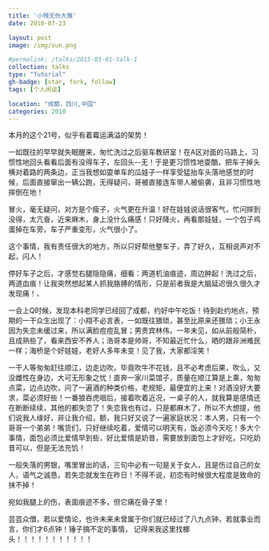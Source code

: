 ```yaml
---
title: '小残无伤大雅'
date: 2010-07-23

layout: post
image: /img/sun.png

#permalink: /talks/2015-03-01-talk-1
collection: talks
type: "Tutorial"
gh-badge: [star, fork, follow]
tags: [个人闲谈]

location: "成都，四川,中国"
categories: 2010
---
```


本月的这个21号，似乎有着霉运满溢的架势！

一如既往的早早就失眠醒来，匆忙洗过之后驱车教研室！在A区对面的马路上，习惯性地回头看看后面有没得车子，左回头--无！于是更习惯性地耍酷，把车子掉头横对着路的两条边，正当我想如耍单车的瓜娃子一样享受猛抬车头落地感觉的时候，后面直接窜出一辆公跑，无得疑问，哥被直接连车带人被偷袭，且非习惯性地摔倒在地！

冒火，毫无疑问，对方是个瘦子，火气更在升温！好在娃娃说话很客气，忙问摔到没得，太亢奋，近来麻木，身上没什么痛感！只好降火，再看那娃娃，一个包子鸡蛋掉在车旁，车子严重变形，火气很小了。

这个事情，我有责任很大的地方，所以只好帮他整车子，弄了好久，互相说声对不起，闪人！

停好车子之后，才感觉右腿隐隐痛，细看：两道机油痕迹，周边肿起！洗过之后，两道血痕！让我突然想起某人抓我胳膊的情形，只是前者我是大脑延迟很久很久才发现痛！、

一会上Q时候，发现本科老同学已经回了成都，约好中午吃饭！待到赴约地点，预期的一干众生出现了：小翔不必言表，一如既往猥琐，甚至比原来还猥琐；小王永因为失恋未缓过来，所以满脸痘痘乱冒；男贵宾林伟，一年未见，如从前般简朴，且成熟些了，看来西安不养人；浩哥本是帅哥，不知最近忙什么，晒的跟非洲难民一样；海桥是个好娃娃，老好人多年未变！见了我，大家都淫笑！

一干人等匆匆赶往顺江，边走边吹，毕竟吹牛不花钱，且不必考虑后果，吹么，又没雌性在身边，大可无形象之忧！直奔一家川菜馆子，质量在顺江算是上乘，匆匆点菜，边点边吹，问了一遍酒的种类价格，老规矩，最便宜的上来！对酒没好大要求，菜必须好些！一番狼吞虎咽后，接着吹着近况，一桌子的人，就我算是感情还在断断续续，其他的都失恋了！失恋我也有过，只是都麻木了，所以不大想提，他们说我人缘好，非让我介绍，额，我只好又说了一遍家庭状况：本人男，只有一个哥哥一个弟弟！嘴货们，只好继续吃着，爱情可以明天有，饭必须今天吃！多大个事情，面包必须比爱情早到些，好比爱情是奶昔，需要放到面包上才好吃，只吃奶昔可以，但是无法充饥！

一般失落的男银，嘴里冒出的话，三句中必有一句是关于女人，且是伤过自己的女人，语气之诚恳，若失恋就发生在昨日！不得不说，初恋有时候很大程度是致命的抹不掉！

宛如我腿上的伤，表面痕迹不多，但它痛在骨子里！

芸芸众僧，若以爱情论，也许未来未曾属于你们就已经过了八九点钟，若就事业而言，你们才6点钟！锤子搞不定的事情，     记得来我这里找榔头！！！！！！！！！！！
<br>
<br>
